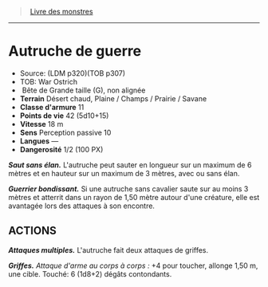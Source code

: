 ﻿> [Livre des monstres](tome_of_beasts.md)

---

# Autruche de guerre

- Source: (LDM p320)(TOB p307)
- TOB: War Ostrich
-  Bête de Grande taille (G), non alignée
- **Terrain** Désert chaud, Plaine / Champs / Prairie / Savane
- **Classe d'armure** 11
- **Points de vie** 42 (5d10+15)
- **Vitesse** 18 m
- **Sens** Perception passive 10
- **Langues** —
- **Dangerosité** 1/2 (100 PX)

**_Saut sans élan._** L'autruche peut sauter en longueur sur un maximum de 6 mètres et en hauteur sur un maximum de 3 mètres, avec ou sans élan.

**_Guerrier bondissant._** Si une autruche sans cavalier saute sur au moins 3 mètres et atterrit dans un rayon de 1,50 mètre autour d'une créature, elle est avantagée lors des attaques à son encontre.

## ACTIONS

**_Attaques multiples._** L'autruche fait deux attaques de griffes.

**_Griffes._** _Attaque d'arme au corps à corps :_ +4 pour toucher, allonge 1,50 m, une cible. Touché: 6 (1d8+2) dégâts contondants.

